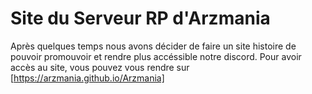 # Site du Serveur RP d'Arzmania

Après quelques temps nous avons décider de faire un site histoire de pouvoir promouvoir et rendre plus accéssible notre discord.
Pour avoir accès au site, vous pouvez vous rendre sur [https://arzmania.github.io/Arzmania]

